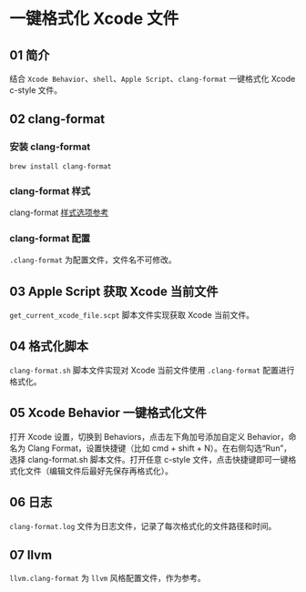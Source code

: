 # 一键格式化 Xcode 文件

## 01 简介
结合 `Xcode Behavior`、`shell`、`Apple Script`、`clang-format` 一键格式化 Xcode c-style 文件。

## 02 clang-format
### 安装 clang-format
```
brew install clang-format
```
### clang-format 样式
clang-format [样式选项参考](https://clang.llvm.org/docs/ClangFormatStyleOptions.html)

### clang-format 配置
`.clang-format` 为配置文件，文件名不可修改。

## 03 Apple Script 获取 Xcode 当前文件
`get_current_xcode_file.scpt` 脚本文件实现获取 Xcode 当前文件。

## 04 格式化脚本
`clang-format.sh` 脚本文件实现对 Xcode 当前文件使用 `.clang-format` 配置进行格式化。

## 05 Xcode Behavior 一键格式化文件
打开 Xcode 设置，切换到 Behaviors，点击左下角加号添加自定义 Behavior，命名为 Clang Format，设置快捷键（比如 cmd + shift + N）。在右侧勾选“Run”，选择 clang-format.sh 脚本文件。打开任意 c-style 文件，点击快捷键即可一键格式化文件（编辑文件后最好先保存再格式化）。

## 06 日志
`clang-format.log` 文件为日志文件，记录了每次格式化的文件路径和时间。

## 07 llvm
`llvm.clang-format` 为 `llvm` 风格配置文件，作为参考。